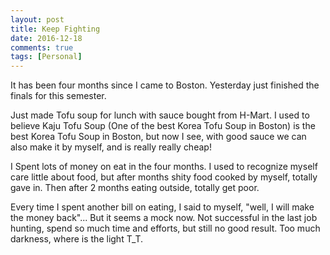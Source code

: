 ```yaml
---
layout: post
title: Keep Fighting
date: 2016-12-18
comments: true
tags: [Personal]
---
```


It has been four months since I came to Boston. Yesterday just finished the finals for this semester.

Just made Tofu soup for lunch with sauce bought from H-Mart. I used to believe Kaju Tofu Soup (One of the best Korea Tofu Soup in Boston) is the best Korea Tofu Soup in Boston, but now I see, with good sauce we can also make it by myself, and is really really cheap!

I Spent lots of money on eat in the four months. I used to recognize myself care little about food, but after months shity food cooked by myself, totally gave in. Then after 2 months eating outside, totally get poor.

Every time I spent another bill on eating, I said to myself, "well, I will make the money back"... But it seems a mock now. Not successful in the last job hunting, spend so much time and efforts, but still no good result. Too much darkness, where is the light T_T.

